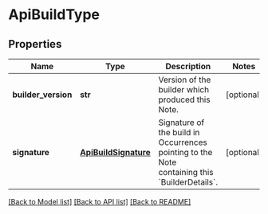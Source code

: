 # ApiBuildType

## Properties
Name | Type | Description | Notes
------------ | ------------- | ------------- | -------------
**builder_version** | **str** | Version of the builder which produced this Note. | [optional] 
**signature** | [**ApiBuildSignature**](ApiBuildSignature.md) | Signature of the build in Occurrences pointing to the Note containing this &#x60;BuilderDetails&#x60;. | [optional] 

[[Back to Model list]](../README.md#documentation-for-models) [[Back to API list]](../README.md#documentation-for-api-endpoints) [[Back to README]](../README.md)


